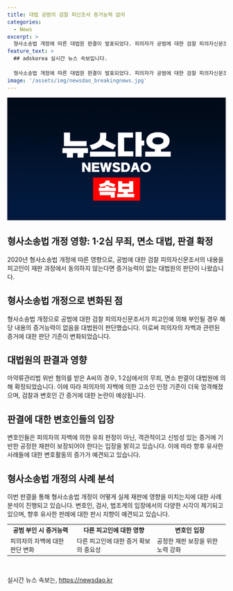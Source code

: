 ```yaml
---
title: 대법 공범의 검찰 피신조서 증거능력 없어
categories:
  - News
excerpt: >
  형사소송법 개정에 따른 대법원 판결이 발표되었다. 피의자가 공범에 대한 검찰 피의자신문조서를 재판과정에서 부인할 경우, 증거능력이 인정되지 않는 판단이 내려졌다. 이에 따라 마약류관리법 위반 혐의를 받았던 A씨의 무죄, 면소 판결이 대법원에서 확정되었다. 공범의 증언을 부인한 A씨는 다른 정황으로도 필로폰 소지 또는 판매의 증거가 없다는 이유로 무죄를 선고받았으며, 다른 혐의에 대해선 공소시효로 인해 면소를 받았다. 2심도 같은 판단을 하며 대법원도 확정하였다.
feature_text: >
  ## adskorea 실시간 뉴스 속보입니다.

  형사소송법 개정에 따른 대법원 판결이 발표되었다. 피의자가 공범에 대한 검찰 피의자신문조서를 재판과정에서 부인할 경우, 증거능력이 인정되지 않는 판단이 내려졌다. 이에 따라 마약류관리법 위반 혐의를 받았던 A씨의 무죄, 면소 판결이 대법원에서 확정되었다. 공범의 증언을 부인한 A씨는 다른 정황으로도 필로폰 소지 또는 판매의 증거가 없다는 이유로 무죄를 선고받았으며, 다른 혐의에 대해선 공소시효로 인해 면소를 받았다. 2심도 같은 판단을 하며 대법원도 확정하였다.
image: '/assets/img/newsdao_breakingnews.jpg'
---
```


<p><img src="/assets/img/newsdao_breakingnews.jpg" alt="adskorea 속보" /></p>

<h2 data-ke-size="size26">형사소송법 개정 영향: 1·2심 무죄, 면소 대법, 판결 확정</h2>

<p data-ke-size="size16">2020년 형사소송법 개정에 따른 영향으로, 공범에 대한 검찰 피의자신문조서의 내용을 피고인이 재판 과정에서 동의하지 않는다면 증거능력이 없는 대법원의 판단이 나왔습니다.</p>

<h2 data-ke-size="size24">형사소송법 개정으로 변화된 점</h2>

<p data-ke-size="size16">형사소송법 개정으로 공범에 대한 검찰 피의자신문조서가 피고인에 의해 부인될 경우 해당 내용의 증거능력이 없음을 대법원이 판단했습니다. 이로써 피의자의 자백과 관련된 증거에 대한 판단 기준이 변화되었습니다.</p>

<h2 data-ke-size="size24">대법원의 판결과 영향</h2>

<p data-ke-size="size16">마약류관리법 위반 혐의를 받은 A씨의 경우, 1·2심에서의 무죄, 면소 판결이 대법원에 의해 확정되었습니다. 이에 따라 피의자의 자백에 의한 고소인 인정 기준이 더욱 엄격해졌으며, 검찰과 변호인 간 증거에 대한 논란이 예상됩니다.</p>

<h2 data-ke-size="size24">판결에 대한 변호인들의 입장</h2>

<p data-ke-size="size16">변호인들은 피의자의 자백에 의한 유죄 판정이 아닌, 객관적이고 신빙성 있는 증거에 기반한 공정한 재판이 보장되어야 한다는 입장을 밝히고 있습니다. 이에 따라 향후 유사한 사례들에 대한 변호활동의 증가가 예견되고 있습니다.</p>

<h2 data-ke-size="size24">형사소송법 개정의 사례 분석</h2>

<p data-ke-size="size16">이번 판결을 통해 형사소송법 개정이 어떻게 실제 재판에 영향을 미치는지에 대한 사례 분석이 진행되고 있습니다. 변호인, 검사, 법조계의 입장에서의 다양한 시각이 제기되고 있으며, 향후 유사한 판례에 대한 판시 지향이 예견되고 있습니다.</p>

<table>
    <tr>
        <td style="text-align: center; height: 17px;"><b>공범 부인 시 증거능력</b></td>
        <td style="text-align: center; height: 17px;"><b>다른 피고인에 대한 영향</b></td>
        <td style="text-align: center; height: 17px;"><b>변호인 입장</b></td>
    </tr>
    <tr>
        <td style="text-align: left;">피의자의 자백에 대한 판단 변화</td>
        <td style="text-align: left;">다른 피고인에 대한 증거 확보의 중요성</td>
        <td style="text-align: left;">공정한 재판 보장을 위한 노력 강화</td>
    </tr>
</table>

<p data-ke-size="size16">&nbsp;</p>
실시간 뉴스 속보는, <a href="https://newsdao.kr" rel="dofollow">https://newsdao.kr</a>


